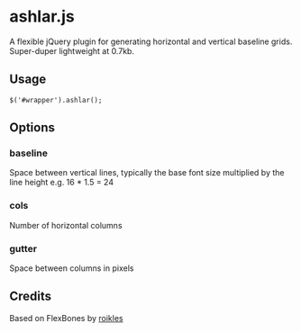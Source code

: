# ashlar.js

A flexible jQuery plugin for generating horizontal and vertical baseline grids. Super-duper lightweight at 0.7kb. 

## Usage

    $('#wrapper').ashlar();
    
## Options

### baseline
Space between vertical lines, typically the base font size multiplied by the line height e.g. 16 * 1.5 = 24

### cols
Number of horizontal columns

### gutter
Space between columns in pixels

## Credits

Based on FlexBones by [roikles](http://github.com/roikles)